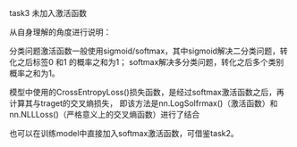 task3 未加入激活函数



从自身理解的角度进行说明：

分类问题激活函数一般使用sigmoid/softmax，其中sigmoid解决二分类问题，转化之后标签0 和1 的概率之和为1；
softmax解决多分类问题，转化之后多个类别概率之和为1。

模型中使用的CrossEntropyLoss()损失函数，是经过softmax激活函数之后，再计算其与traget的交叉熵损失，
即该方法是nn.LogSolfrmax()（激活函数）和nn.NLLLoss()（严格意义上的交叉熵函数）进行了结合

也可以在训练model中直接加入softmax激活函数，可借鉴task2。

